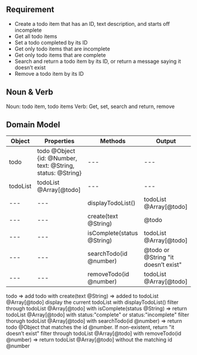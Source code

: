 ## Requirement

- Create a todo item that has an ID, text description, and starts off incomplete
- Get all todo items
- Set a todo completed by its ID
- Get only todo items that are incomplete
- Get only todo items that are complete
- Search and return a todo item by its ID, or return a message saying it doesn’t exist
- Remove a todo item by its ID

## Noun & Verb

Noun: todo item, todo items
Verb: Get, set, search and return, remove

## Domain Model

| Object   | Properties                                                 | Methods                    | Output                              |
| -------- | ---------------------------------------------------------- | -------------------------- | ----------------------------------- |
| todo     | todo @Object {id: @Number, text: @String, status: @String} | ---                        | ---                                 |
| todoList | todoList @Array[@todo]                                     | ---                        | ---                                 |
| ---      | ---                                                        | displayTodoList()          | todoList @Array[@todo]              |
| ---      | ---                                                        | create(text @String)       | @todo                               |
| ---      | ---                                                        | isComplete(status @String) | todoList @Array[@todo]              |
| ---      | ---                                                        | searchTodo(id @number)     | @todo or @String "it doesn’t exist" |
| ---      | ---                                                        | removeTodo(id @number)     | todoList @Array[@todo]              |

todo => add todo with create(text @String) => added to todoList @Array[@todo]
display the current todoList with displayTodoList()
filter through todoList @Array[@todo] with isComplete(status @String) => return todoList @Array[@todo] with status:"complete" or status:"incomplete"
filter thorugh todoList @Array[@todo] with searchTodo(id @number) => return todo @Object that matches the id @number. If non-existent, return "it doesn’t exist"
filter through todoList @Array[@todo] with removeTodo(id @number) => return todoList @Array[@todo] without the matching id @number
